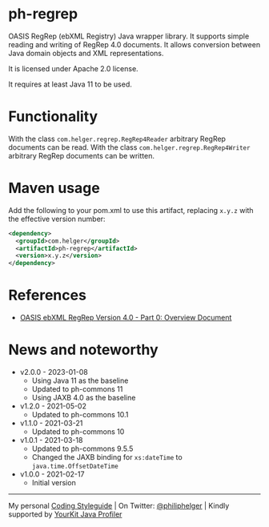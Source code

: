 # ph-regrep

OASIS RegRep (ebXML Registry) Java wrapper library.
It supports simple reading and writing of RegRep 4.0 documents.
It allows conversion between Java domain objects and XML representations.

It is licensed under Apache 2.0 license.

It requires at least Java 11 to be used.

# Functionality

With the class `com.helger.regrep.RegRep4Reader` arbitrary RegRep documents can be read.
With the class `com.helger.regrep.RegRep4Writer` arbitrary RegRep documents can be written.

# Maven usage

Add the following to your pom.xml to use this artifact, replacing `x.y.z` with the effective version number:

```xml
<dependency>
  <groupId>com.helger</groupId>
  <artifactId>ph-regrep</artifactId>
  <version>x.y.z</version>
</dependency>
```

# References

* [OASIS ebXML RegRep Version 4.0 - Part 0: Overview Document](http://docs.oasis-open.org/regrep/regrep-core/v4.0/regrep-core-overview-v4.0.html)

# News and noteworthy

* v2.0.0 - 2023-01-08
    * Using Java 11 as the baseline
    * Updated to ph-commons 11
    * Using JAXB 4.0 as the baseline
* v1.2.0 - 2021-05-02
    * Updated to ph-commons 10.1
* v1.1.0 - 2021-03-21
    * Updated to ph-commons 10
* v1.0.1 - 2021-03-18
    * Updated to ph-commons 9.5.5
    * Changed the JAXB binding for `xs:dateTime` to `java.time.OffsetDateTime`
* v1.0.0 - 2021-02-17
    * Initial version

---

My personal [Coding Styleguide](https://github.com/phax/meta/blob/master/CodingStyleguide.md) |
On Twitter: <a href="https://twitter.com/philiphelger">@philiphelger</a> |
Kindly supported by [YourKit Java Profiler](https://www.yourkit.com)